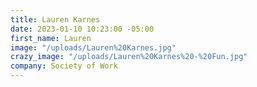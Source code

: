 ```yaml
---
title: Lauren Karnes
date: 2023-01-10 10:23:00 -05:00
first_name: Lauren
image: "/uploads/Lauren%20Karnes.jpg"
crazy_image: "/uploads/Lauren%20Karnes%20-%20Fun.jpg"
company: Society of Work
---
```


